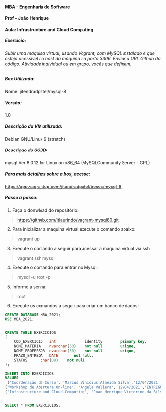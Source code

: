#### MBA - Engenharia de Software
#### Prof - João Henrique 
#### Aula: Infrastructure and Cloud Computing

##### Exercicio:
###### Subir uma máquina virtual, usando Vagrant, com MySQL instalado e que esteja acessível no host da máquina na porta 3306. Enviar a URL Github do código. Atividade individual ou em grupo, vocês que definem.

##### **Box Utilizada:**
Nome: jitendradpatel/mysql-8

##### **Versão:** 
 1.0

##### **Descrição da VM utilizada:** 
Debian GNU/Linux 9 (stretch)

##### **Descriçao do SGBD:**
mysql  Ver 8.0.12 for Linux on x86_64 (MySQLCommunity Server - GPL)

##### **Para mais detalhes sobre a box, acesse:**
https://app.vagrantup.com/jitendradpatel/boxes/mysql-8

##### **Passo a passo:**

1. Faça o donwload do repositório: 
> https://github.com/ltlaurindo/vagrant-mysql80.git


2. Para inicializar a maquina virtual execute o comando abaixo:
> vagrant up

3. Execute o comando a seguir para acessar a maquina virtual via ssh
> vagrant ssh mysql 

4. Execute o comando para entrar  no Mysql:
> mysql -u root -p 

5. Informe a senha:
> root
 
6. Execute os comandos a seguir para criar um banco de dados:

```sql
CREATE DATABASE MBA_2021;
USE MBA_2021;


CREATE TABLE EXERCICIOS
(
	COD_EXERCICIO	int			    identity		primary key,
	NOME_MATERIA	nvarchar(50)	not null		unique,
	NOME_PROFESSOR	nvarchar(50)	not null		unique,
	PRAZO_ENTREGA	DATE	   not null,
	STATUS		char(08)	not null
);

INSERT INTO EXERCICIOS
VALUES
 ('Coordenação de Curso', 'Marcus Vinicius Almeida Silva','12/04/2021','ENTREGUE'),
('Workshop de Abertura On-line', 'Angela Valiera','12/04/2021','ENTREGUE'),
('Infrastructure and Cloud Computing', 'Joao Henrique Victorino da Silva','14/04/2021','PENDENTE');


SELECT * FROM EXERCICIOS;
```




